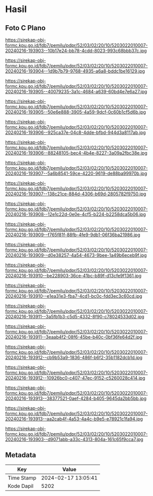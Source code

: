 # Hasil

## Foto C Plano

https://sirekap-obj-formc.kpu.go.id/fdb7/pemilu/pdpr/52/03/02/20/10/5203022010007-20240216-193903--10b17e24-bb78-4cdd-8023-993c68bbb37c.jpg

https://sirekap-obj-formc.kpu.go.id/fdb7/pemilu/pdpr/52/03/02/20/10/5203022010007-20240216-193904--1d9b7b79-9768-4935-a6a8-bddc1be16129.jpg

https://sirekap-obj-formc.kpu.go.id/fdb7/pemilu/pdpr/52/03/02/20/10/5203022010007-20240216-193905--40079235-3a1c-4684-a639-60bd4e7e6a27.jpg

https://sirekap-obj-formc.kpu.go.id/fdb7/pemilu/pdpr/52/03/02/20/10/5203022010007-20240216-193905--50e6e888-3905-4a59-9dcf-0c60b1cf5d6b.jpg

https://sirekap-obj-formc.kpu.go.id/fdb7/pemilu/pdpr/52/03/02/20/10/5203022010007-20240216-193906--925ca37e-04c8-4dde-bfbd-944d3a8117ab.jpg

https://sirekap-obj-formc.kpu.go.id/fdb7/pemilu/pdpr/52/03/02/20/10/5203022010007-20240216-193906--88248105-bec4-4b4e-8227-3a09a2fbc38e.jpg

https://sirekap-obj-formc.kpu.go.id/fdb7/pemilu/pdpr/52/03/02/20/10/5203022010007-20240216-193907--5a6b8541-59ce-4220-9619-de88ba99970b.jpg

https://sirekap-obj-formc.kpu.go.id/fdb7/pemilu/pdpr/52/03/02/20/10/5203022010007-20240216-193907--138c21ce-884d-4306-b69d-2805782f9750.jpg

https://sirekap-obj-formc.kpu.go.id/fdb7/pemilu/pdpr/52/03/02/20/10/5203022010007-20240216-193908--12e1c22d-0e0e-4cf5-b224-b2258dca5b06.jpg

https://sirekap-obj-formc.kpu.go.id/fdb7/pemilu/pdpr/52/03/02/20/10/5203022010007-20240216-193909--f765f81f-88fb-4fe9-9db1-06f36ba21986.jpg

https://sirekap-obj-formc.kpu.go.id/fdb7/pemilu/pdpr/52/03/02/20/10/5203022010007-20240216-193909--d0e38257-4a54-4673-9bee-1a49b6eceb9f.jpg

https://sirekap-obj-formc.kpu.go.id/fdb7/pemilu/pdpr/52/03/02/20/10/5203022010007-20240216-193910--be228903-36ce-41bc-b89f-d13cfe9f1361.jpg

https://sirekap-obj-formc.kpu.go.id/fdb7/pemilu/pdpr/52/03/02/20/10/5203022010007-20240216-193910--e1ea31e3-fba7-4cd1-bc0c-fdd3ec3c60cd.jpg

https://sirekap-obj-formc.kpu.go.id/fdb7/pemilu/pdpr/52/03/02/20/10/5203022010007-20240216-193911--3a5fb1b3-c5d5-4332-8f90-c78024533d02.jpg

https://sirekap-obj-formc.kpu.go.id/fdb7/pemilu/pdpr/52/03/02/20/10/5203022010007-20240216-193911--3eaab4f2-08f6-45be-b40c-0bf36fe64d2f.jpg

https://sirekap-obj-formc.kpu.go.id/fdb7/pemilu/pdpr/52/03/02/20/10/5203022010007-20240216-193912--cb9b53a9-1836-486f-b6f2-35b1182dcb1d.jpg

https://sirekap-obj-formc.kpu.go.id/fdb7/pemilu/pdpr/52/03/02/20/10/5203022010007-20240216-193912--10926bc0-c407-47ec-9152-c5260028c414.jpg

https://sirekap-obj-formc.kpu.go.id/fdb7/pemilu/pdpr/52/03/02/20/10/5203022010007-20240216-193913--38377521-0aef-4284-b405-9645da2bb5bb.jpg

https://sirekap-obj-formc.kpu.go.id/fdb7/pemilu/pdpr/52/03/02/20/10/5203022010007-20240216-193913--aa2cab4f-4a53-4a4c-b9e5-e78921c1fa94.jpg

https://sirekap-obj-formc.kpu.go.id/fdb7/pemilu/pdpr/52/03/02/20/10/5203022010007-20240216-193903--d9071abb-a33c-4313-804a-161c65f9cca7.jpg


## Metadata

| Key        | Value               |
| ---------- | ------------------- |
| Time Stamp | 2024-02-17 13:05:41 |
| Kode Dapil | 5202                |



